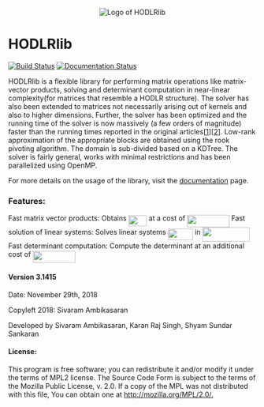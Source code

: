 <p align="center">
  <img src="https://github.com/shyams2/HODLR/blob/master/docs/source/images/HODLR.svg" alt="Logo of HODLRlib"/>
</p>

# HODLRlib
[![Build Status](https://travis-ci.org/sivaramambikasaran/HODLR.svg?branch=master)](https://travis-ci.org/sivaramambikasaran/HODLR)
[![Documentation Status](https://readthedocs.org/projects/hodlr/badge/?version=latest)](https://hodlr.readthedocs.io/en/latest/?badge=latest)


HODLRlib is a flexible library for performing matrix operations like matrix-vector products, solving and determinant computation in near-linear complexity(for matrices that resemble a HODLR structure). The solver has also been extended to matrices not necessarily arising out of kernels and also to higher dimensions. Further, the solver has been optimized and the running time of the solver is now massively (a few orders of magnitude) faster than the running times reported in the original articles[[1](https://link.springer.com/article/10.1007/s10915-013-9714-z)][[2](https://arxiv.org/abs/1405.0223)]. Low-rank approximation of the appropriate blocks are obtained using the rook pivoting algorithm. The domain is sub-divided based on a KDTree. The solver is fairly general, works with minimal restrictions and has been parallelized using OpenMP.

For more details on the usage of the library, visit the [documentation](https://hodlr.readthedocs.io/en/latest/) page.

### Features:

Fast matrix vector products: Obtains <img src="https://rawgit.com/in	git@github.com:shyams2/HODLR/master/docs/source/images//605193f107171aff38e18841c2fc20a1.svg?invert_in_darkmode" align=middle width=37.24875329999999pt height=22.465723500000017pt/> at a cost of <img src="https://rawgit.com/in	git@github.com:shyams2/HODLR/master/docs/source/images//2d74209c531ea025d06c0a66dbbd0bb1.svg?invert_in_darkmode" align=middle width=85.780695pt height=24.65753399999998pt/>
Fast solution of linear systems: Solves linear systems <img src="https://rawgit.com/in	git@github.com:shyams2/HODLR/master/docs/source/images//70681e99f542745bf6a0c56bd4600b39.svg?invert_in_darkmode" align=middle width=50.69621369999999pt height=22.831056599999986pt/> in <img src="https://rawgit.com/in	git@github.com:shyams2/HODLR/master/docs/source/images//dad06decfe9b6527d7a6d23885d23d04.svg?invert_in_darkmode" align=middle width=95.43830174999998pt height=29.534320200000014pt/>
Fast determinant computation: Compute the determinant at an additional cost of <img src="https://rawgit.com/in	git@github.com:shyams2/HODLR/master/docs/source/images//2d74209c531ea025d06c0a66dbbd0bb1.svg?invert_in_darkmode" align=middle width=85.780695pt height=24.65753399999998pt/>

#### Version 3.1415

Date: November 29th, 2018

Copyleft 2018: Sivaram Ambikasaran

Developed by Sivaram Ambikasaran, Karan Raj Singh, Shyam Sundar Sankaran

#### License:

This program is free software; you can redistribute it and/or modify it under the terms of MPL2 license. The Source Code Form is subject to the terms of the Mozilla Public License, v. 2.0. If a copy of the MPL was not distributed with this file, You can obtain one at <http://mozilla.org/MPL/2.0/.>

